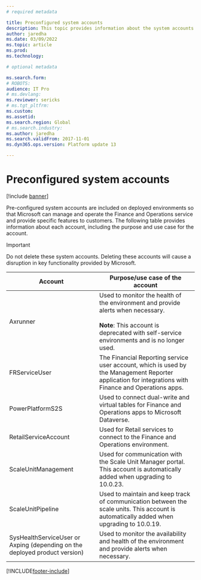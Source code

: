 ```yaml
---
# required metadata

title: Preconfigured system accounts
description: This topic provides information about the system accounts that are pre-configured on your Finance and Operations environments.
author: jaredha
ms.date: 03/09/2022
ms.topic: article
ms.prod: 
ms.technology: 

# optional metadata

ms.search.form: 
# ROBOTS: 
audience: IT Pro
# ms.devlang: 
ms.reviewer: sericks
# ms.tgt_pltfrm: 
ms.custom: 
ms.assetid: 
ms.search.region: Global
# ms.search.industry: 
ms.author: jaredha
ms.search.validFrom: 2017-11-01
ms.dyn365.ops.version: Platform update 13

---
```


# Preconfigured system accounts

[!include [banner](../includes/banner.md)]

Pre-configured system accounts are included on deployed environments so that Microsoft can manage and operate the Finance and Operations service and provide specific features to customers. The following table provides information about each account, including the purpose and use case for the account.  

> [!IMPORTANT] 
> Do not delete these system accounts. Deleting these accounts will cause a disruption in key functionality provided by Microsoft.

| Account | Purpose/use case of the account|
|---|---|
| Axrunner | Used to monitor the health of the environment and provide alerts when necessary.<br><br>**Note**: This account is deprecated with self-service environments and is no longer used. |
| FRServiceUser | The Financial Reporting service user account, which is used by the Management Reporter application for integrations with Finance and Operations apps. |
| PowerPlatformS2S | Used to connect dual-write and virtual tables for Finance and Operations apps to Microsoft Dataverse.|
| RetailServiceAccount | Used for Retail services to connect to the Finance and Operations environment. |
| ScaleUnitManagement | Used for communication with the Scale Unit Manager portal. This account is automatically added when upgrading to 10.0.23. |
| ScaleUnitPipeline | Used to maintain and keep track of communication between the scale units. This account is automatically added when upgrading to 10.0.19. |
| SysHealthServiceUser or Axping (depending on the deployed product version) | Used to monitor the availability and health of the environment and provide alerts when necessary. |


[!INCLUDE[footer-include](../../../includes/footer-banner.md)]
